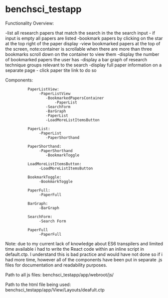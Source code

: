 # benchsci_testapp


Functionality Overview:

  -list all research papers that match the search in the the search input - if input is empty all papers are listed
  -bookmark papers by clicking on the star at the top right of the paper display
  -view bookmarked papers at the top of the screen, note:container is scrollable when there are more than three bookmarks scroll down on the container to view them
  -display the number of bookmarked papers the user has
  -display a bar graph of research technique groups relevant to the search
  -display full paper information on a separate page - click paper tite link to do so
  
  
  
Components:
              
              PaperListView:
                   -PaperListView
                      -BookmarkedPapersContainer 
                          -PaperList 
                      -SearchForm
                      -BarGraph
                      -PaperList 
                      -LoadMoreListItemsButton 

              PaperList:
                   -PaperList
                      -PaperShorthand
              
              PaperShorthand:
                   -PaperShorthand
                      -BookmarkToggle

              LoadMoreListItemsButton:
                   -LoadMoreListItemsButton
                   
              BookmarkToggle:
                   -BookmarkToggle
                   
              PaperFull:
                   -PaperFull
              
              BarGraph:
                   -BarGraph
                   
              SearchForm:
                   -Search Form
                   
              PaperFull
                   -PaperFull
                   
                   



Note: due to my current lack of knowledge about ES6 transpilers and limited time available i had to write the React code within an inline script in default.ctp. I understand this is bad practice and would have not done so if i had more time, however all of the components have been put in separate .js files for documentation and readability purposes.  

Path to all js files: benchsci_testapp/app/webroot/js/

Path to the html file being used: benchsci_testapp/app/View/Layouts/deafult.ctp
